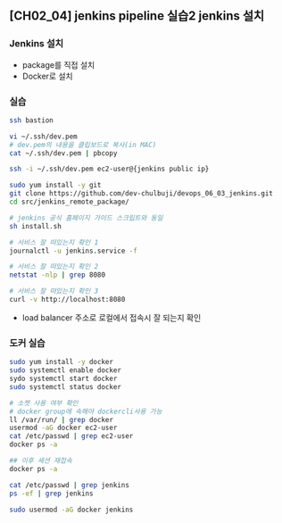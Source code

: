 ## [CH02_04] jenkins pipeline 실습2 jenkins 설치

### Jenkins 설치
- package를 직접 설치
- Docker로 설치

### 실습
```bash
ssh bastion

vi ~/.ssh/dev.pem
# dev.pem의 내용을 클립보드로 복사(in MAC)
cat ~/.ssh/dev.pem | pbcopy

ssh -i ~/.ssh/dev.pem ec2-user@{jenkins public ip}

sudo yum install -y git
git clone https://github.com/dev-chulbuji/devops_06_03_jenkins.git
cd src/jenkins_remote_package/

# jenkins 공식 홈페이지 가이드 스크립트와 동일
sh install.sh

# 서비스 잘 떠있는지 확인 1
journalctl -u jenkins.service -f

# 서비스 잘 떠있는지 확인 2
netstat -nlp | grep 8080

# 서비스 잘 떠있는지 확인 3
curl -v http://localhost:8080
```
- load balancer 주소로 로컬에서 접속시 잘 되는지 확인

### 도커 실습
```bash
sudo yum install -y docker
sudo systemctl enable docker
sydo systemctl start docker
sudo systemctl status docker

# 소켓 사용 여부 확인
# docker group에 속해야 dockercli사용 가능
ll /var/run/ | grep docker
usermod -aG docker ec2-user
cat /etc/passwd | grep ec2-user
docker ps -a

## 이후 세션 재접속
docker ps -a

cat /etc/passwd | grep jenkins
ps -ef | grep jenkins

sudo usermod -aG docker jenkins

```